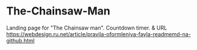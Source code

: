 # The-Chainsaw-Man
Landing page for "The Chainsaw man". Countdown timer.
& URL 
<https://webdesign.ru.net/article/pravila-oformleniya-fayla-readmemd-na-github.html>
